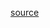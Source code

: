 [source](https://www.bilibili.com/video/BV1S3tnePE39/?spm_id_from=333.999.0.0&vd_source=3d50341f547faf8df242a214b04f2d86)